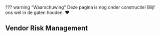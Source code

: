 ??? warning "Waarschuwing"
    Deze pagina is nog onder constructie! Blijf ons wel in de gaten houden. :heart:

## Vendor Risk Management

